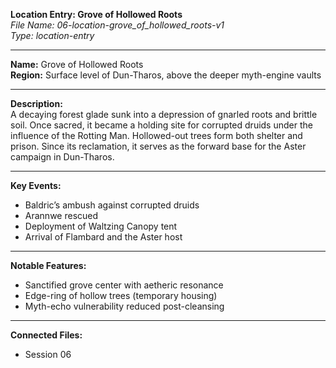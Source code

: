 **Location Entry: Grove of Hollowed Roots**  
*File Name: 06-location-grove_of_hollowed_roots-v1*  
*Type: location-entry*

---

**Name:** Grove of Hollowed Roots  
**Region:** Surface level of Dun-Tharos, above the deeper myth-engine vaults

---

**Description:**  
A decaying forest glade sunk into a depression of gnarled roots and brittle soil. Once sacred, it became a holding site for corrupted druids under the influence of the Rotting Man. Hollowed-out trees form both shelter and prison. Since its reclamation, it serves as the forward base for the Aster campaign in Dun-Tharos.

---

**Key Events:**
- Baldric’s ambush against corrupted druids  
- Arannwe rescued  
- Deployment of Waltzing Canopy tent  
- Arrival of Flambard and the Aster host

---

**Notable Features:**
- Sanctified grove center with aetheric resonance  
- Edge-ring of hollow trees (temporary housing)  
- Myth-echo vulnerability reduced post-cleansing

---

**Connected Files:**  
- Session 06